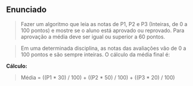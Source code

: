 ## Enunciado

> Fazer um algoritmo que leia as notas de P1, P2 e P3 (Inteiras, de 0 a 100 pontos) e mostre se o aluno está aprovado ou reprovado. Para aprovação a média deve ser igual ou superior a 60 pontos.

> Em uma determinada disciplina, as notas das avaliações vão de 0 a 100 pontos e são sempre inteiras. O cálculo da média final é:

**Cálculo:**

> Média = ((P1 * 30) / 100) + ((P2 * 50) / 100) + ((P3 * 20) / 100)